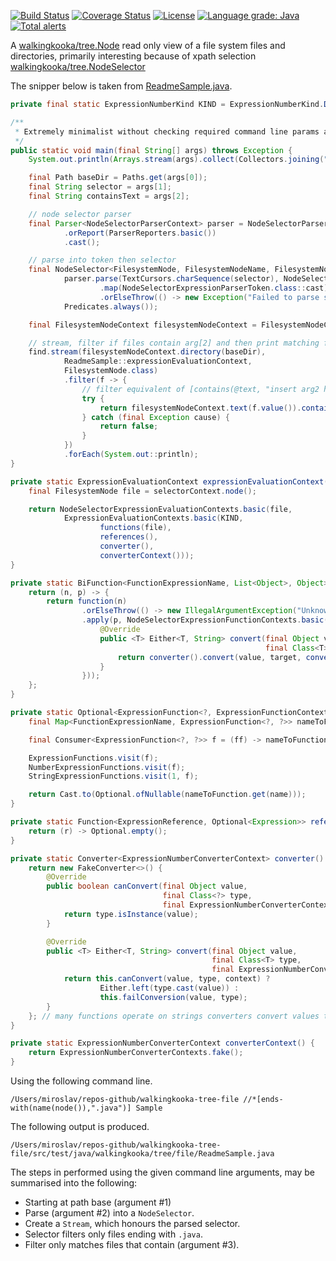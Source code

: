 [![Build Status](https://travis-ci.com/mP1/walkingkooka-tree-file.svg?branch=master)](https://travis-ci.com/mP1/walkingkooka-tree-file.svg?branch=master)
[![Coverage Status](https://coveralls.io/repos/github/mP1/walkingkooka-tree-file/badge.svg?branch=master)](https://coveralls.io/github/mP1/walkingkooka-tree-file?branch=master)
[![License](https://img.shields.io/badge/License-Apache%202.0-blue.svg)](https://opensource.org/licenses/Apache-2.0)
[![Language grade: Java](https://img.shields.io/lgtm/grade/java/g/mP1/walkingkooka-tree-file.svg?logo=lgtm&logoWidth=18)](https://lgtm.com/projects/g/mP1/walkingkooka-tree-file/context:java)
[![Total alerts](https://img.shields.io/lgtm/alerts/g/mP1/walkingkooka-tree-file.svg?logo=lgtm&logoWidth=18)](https://lgtm.com/projects/g/mP1/walkingkooka-tree-file/alerts/)



A [walkingkooka/tree.Node](https://github.com/mP1/walkingkooka/blob/master/Node.md) read only view of a file system files and directories, primarily interesting because of xpath selection [walkingkooka/tree.NodeSelector](https://github.com/mP1/walkingkooka/blob/master/src/main/java/walkingkooka/tree/select/NodeSelector.java)

The snipper below is taken from [ReadmeSample.java](https://github.com/mP1/walkingkooka-tree-file/tree/master/src/test/java/walkingkooka/tree/file/ReadmeSample.java).

```java
private final static ExpressionNumberKind KIND = ExpressionNumberKind.DEFAULT;

/**
 * Extremely minimalist without checking required command line params are available, and other basics.
 */
public static void main(final String[] args) throws Exception {
    System.out.println(Arrays.stream(args).collect(Collectors.joining(" ", "Command line args:\n", "\n")));

    final Path baseDir = Paths.get(args[0]);
    final String selector = args[1];
    final String containsText = args[2];

    // node selector parser
    final Parser<NodeSelectorParserContext> parser = NodeSelectorParsers.expression()
            .orReport(ParserReporters.basic())
            .cast();

    // parse into token then selector
    final NodeSelector<FilesystemNode, FilesystemNodeName, FilesystemNodeAttributeName, String> find = FilesystemNode.nodeSelectorExpressionParserToken(
            parser.parse(TextCursors.charSequence(selector), NodeSelectorParserContexts.basic(ExpressionNumberContexts.basic(KIND, MathContext.DECIMAL32)))
                    .map(NodeSelectorExpressionParserToken.class::cast)
                    .orElseThrow(() -> new Exception("Failed to parse selector")),
            Predicates.always());

    final FilesystemNodeContext filesystemNodeContext = FilesystemNodeContexts.basic(baseDir);

    // stream, filter if files contain arg[2] and then print matching files.
    find.stream(filesystemNodeContext.directory(baseDir),
            ReadmeSample::expressionEvaluationContext,
            FilesystemNode.class)
            .filter(f -> {
                // filter equivalent of [contains(@text, "insert arg2 here"])
                try {
                    return filesystemNodeContext.text(f.value()).contains(containsText);
                } catch (final Exception cause) {
                    return false;
                }
            })
            .forEach(System.out::println);
}

private static ExpressionEvaluationContext expressionEvaluationContext(final NodeSelectorContext<FilesystemNode, FilesystemNodeName, FilesystemNodeAttributeName, String> selectorContext) {
    final FilesystemNode file = selectorContext.node();

    return NodeSelectorExpressionEvaluationContexts.basic(file,
            ExpressionEvaluationContexts.basic(KIND,
                    functions(file),
                    references(),
                    converter(),
                    converterContext()));
}

private static BiFunction<FunctionExpressionName, List<Object>, Object> functions(final FilesystemNode file) {
    return (n, p) -> {
        return function(n)
                .orElseThrow(() -> new IllegalArgumentException("Unknown function: " + n + ", parameters: " + p))
                .apply(p, NodeSelectorExpressionFunctionContexts.basic(file, new FakeExpressionFunctionContext() {
                    @Override
                    public <T> Either<T, String> convert(final Object value,
                                                         final Class<T> target) {
                        return converter().convert(value, target, converterContext());
                    }
                }));
    };
}

private static Optional<ExpressionFunction<?, ExpressionFunctionContext>> function(final FunctionExpressionName name) {
    final Map<FunctionExpressionName, ExpressionFunction<?, ?>> nameToFunction = Maps.sorted();

    final Consumer<ExpressionFunction<?, ?>> f = (ff) -> nameToFunction.put(ff.name(), ff);

    ExpressionFunctions.visit(f);
    NumberExpressionFunctions.visit(f);
    StringExpressionFunctions.visit(1, f);

    return Cast.to(Optional.ofNullable(nameToFunction.get(name)));
}

private static Function<ExpressionReference, Optional<Expression>> references() {
    return (r) -> Optional.empty();
}

private static Converter<ExpressionNumberConverterContext> converter() {
    return new FakeConverter<>() {
        @Override
        public boolean canConvert(final Object value,
                                  final Class<?> type,
                                  final ExpressionNumberConverterContext context) {
            return type.isInstance(value);
        }

        @Override
        public <T> Either<T, String> convert(final Object value,
                                             final Class<T> type,
                                             final ExpressionNumberConverterContext context) {
            return this.canConvert(value, type, context) ?
                    Either.left(type.cast(value)) :
                    this.failConversion(value, type);
        }
    }; // many functions operate on strings converters convert values to strings.
}

private static ExpressionNumberConverterContext converterContext() {
    return ExpressionNumberConverterContexts.fake();
}
```

Using the following command line.
```
/Users/miroslav/repos-github/walkingkooka-tree-file //*[ends-with(name(node()),".java")] Sample
```

The following output is produced.
```text
/Users/miroslav/repos-github/walkingkooka-tree-file/src/test/java/walkingkooka/tree/file/ReadmeSample.java
```

The steps in performed using the given command line arguments, may be summarised into the following:

- Starting at path base (argument #1)
- Parse (argument #2) into a `NodeSelector`.
- Create a `Stream`, which honours the parsed selector.
- Selector filters only files ending with `.java`.
- Filter only matches files that contain (argument #3).
